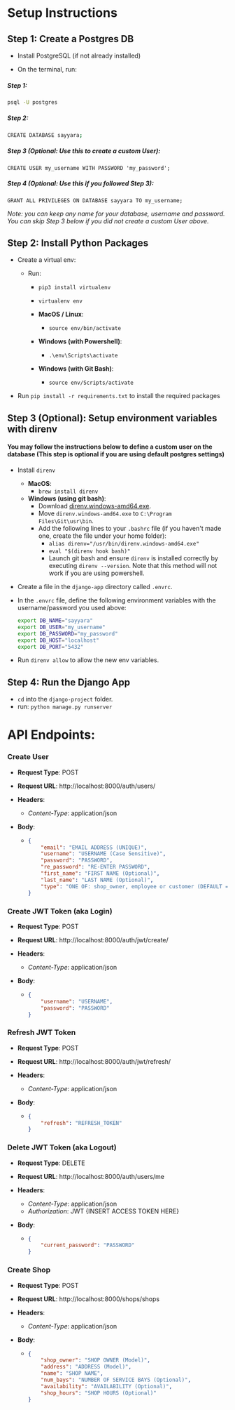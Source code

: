 # Setup Instructions

## Step 1: Create a Postgres DB
- Install PostgreSQL (if not already installed)

- On the terminal, run:

##### Step 1:
```bash
psql -U postgres
```
##### Step 2:
```bash
CREATE DATABASE sayyara;
```

##### Step 3 (Optional: Use this to create a custom User):
```
CREATE USER my_username WITH PASSWORD 'my_password';
```
##### Step 4 (Optional: Use this if you followed Step 3):
```
GRANT ALL PRIVILEGES ON DATABASE sayyara TO my_username;
```

*Note: you can keep any name for your database, username and password. You can skip Step 3 below if you did not create a custom User above.*



## Step 2: Install Python Packages

- Create a virtual env:

  - Run:
    - `pip3 install virtualenv`
    

    - `virtualenv env`
    
    - **MacOS / Linux**:
      - `source env/bin/activate`

    - **Windows (with Powershell)**:
      - `.\env\Scripts\activate`
    - **Windows (with Git Bash)**:
      - `source env/Scripts/activate`

- Run `pip install -r requirements.txt` to install the required packages

  

  

## Step 3 (Optional): Setup environment variables with direnv

#### You may follow the instructions below to define a custom user on the database (This step is optional if you are using default postgres settings)

- Install `direnv`
  - **MacOS**: 
    - `brew install direnv`
  - **Windows (using git bash)**:
    - Download [direnv.windows-amd64.exe](https://github.com/direnv/direnv/releases/download/v2.32.1/direnv.windows-amd64.exe).
    - Move `direnv.windows-amd64.exe` to `C:\Program Files\Git\usr\bin`.
    - Add the following lines to your `.bashrc` file (if you haven't made one, create the file under your home folder):
      - `alias direnv="/usr/bin/direnv.windows-amd64.exe"`
      - `eval "$(direnv hook bash)"`
      - Launch git bash and ensure `direnv` is installed correctly by executing `direnv --version`. Note that this method will not work if you are using powershell.

- Create a file in the `django-app` directory called `.envrc`.

- In the `.envrc` file, define the following environment variables with the username/password you used above:

  ```bash
  export DB_NAME="sayyara"
  export DB_USER="my_username"
  export DB_PASSWORD="my_password"
  export DB_HOST="localhost"
  export DB_PORT="5432"
  ```

- Run `direnv allow` to allow the new env variables.



## Step 4: Run the Django App

- `cd` into the `django-project` folder.
- run: `python manage.py runserver`





# API Endpoints:

### Create User

- **Request Type**: POST

- **Request URL**: http://localhost:8000/auth/users/

- **Headers**:

  - *Content-Type*: application/json

- **Body**:

  - ```json
    {
        "email": "EMAIL ADDRESS (UNIQUE)",
        "username": "USERNAME (Case Sensitive)",
        "password": "PASSWORD",
        "re_password": "RE-ENTER PASSWORD",
        "first_name": "FIRST NAME (Optional)",
        "last_name": "LAST NAME (Optional)",
        "type": "ONE OF: shop_owner, employee or customer (DEFAULT = customer)"
    }
    ```



### Create JWT Token (aka Login)

- **Request Type**: POST

- **Request URL**: http://localhost:8000/auth/jwt/create/

- **Headers**:

  - *Content-Type*: application/json

- **Body**:

  - ```json
    {
        "username": "USERNAME",
        "password": "PASSWORD"
    }
    ```



### Refresh JWT Token

- **Request Type**: POST

- **Request URL**: http://localhost:8000/auth/jwt/refresh/

- **Headers**:

  - *Content-Type*: application/json

- **Body**:

  - ```json
    {
        "refresh": "REFRESH_TOKEN"
    }
    ```



### Delete JWT Token (aka Logout)

- **Request Type**: DELETE

- **Request URL**: http://localhost:8000/auth/users/me

- **Headers**:

  - *Content-Type*: application/json
  - *Authorization*: JWT {INSERT ACCESS TOKEN HERE}

- **Body**:

  - ```json
    {
        "current_password": "PASSWORD"
    }
    ```

### Create Shop

- **Request Type**: POST

- **Request URL**: http://localhost:8000/shops/shops

- **Headers**:

  - *Content-Type*: application/json

- **Body**:

  - ```json
    {
        "shop_owner": "SHOP OWNER (Model)",
        "address": "ADDRESS (Model)",
        "name": "SHOP NAME",
        "num_bays": "NUMBER OF SERVICE BAYS (Optional)",
        "availability": "AVAILABILITY (Optional)",
        "shop_hours": "SHOP HOURS (Optional)"
    }
    ```


